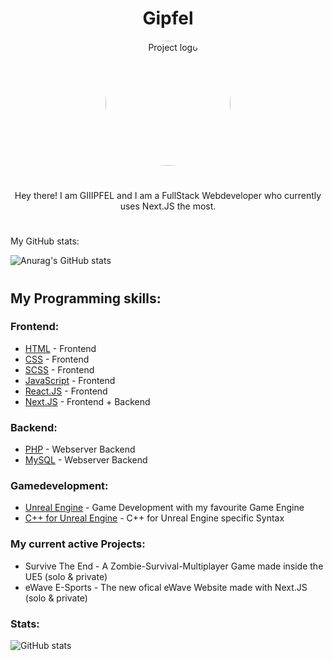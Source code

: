 <h1 align="center"> Gipfel </h1>
<p align="center">
 <img width=200px height=200px src="https://lh6.googleusercontent.com/_EUp9mhjqqeFZF3XofPf1ygDW74R6IqxSdWKPVPsvz0ENtnS_15oZjKb5sOSfrCyHl0lvwCc2d9bY6GtGoJK=w1920-h961" alt="Project logo" style="border-radius: 50%;"></a>
</p>

<h1></h1>

<p align="center"> Hey there! I am GIIIPFEL and I am a FullStack Webdeveloper who currently uses Next.JS the most. </p>

<h1></h1>

<p> My GitHub stats: </p>

![Anurag's GitHub stats](https://github-readme-stats.vercel.app/api?username=Gipfel&count_private=true&theme=radical)

<h1></h1>

<h2>My Programming skills:</h2>

<h3> Frontend: </h3>

- [HTML](https://en.wikipedia.org/wiki/HTML) - Frontend
- [CSS](https://en.wikipedia.org/wiki/CSS) - Frontend
- [SCSS](https://sass-lang.com/) - Frontend
- [JavaScript](https://en.wikipedia.org/wiki/JavaScript) - Frontend
- [React.JS](https://reactjs.org/) - Frontend
- [Next.JS](https://nextjs.org/) - Frontend + Backend



<h3> Backend: </h3>

- [PHP](https://www.php.net/) - Webserver Backend
- [MySQL](https://www.mysql.com/de/) - Webserver Backend



<h3> Gamedevelopment: </h3>

- [Unreal Engine](https://nextjs.org/) - Game Development with my favourite Game Engine
- [C++ for Unreal Engine](https://nextjs.org/) - C++ for Unreal Engine specific Syntax

<h3> My current active Projects: </h3>

<ul>
 <li>Survive The End - A Zombie-Survival-Multiplayer Game made inside the UE5 (solo & private)</li>
 <li>eWave E-Sports - The new ofical eWave Website made with Next.JS (solo & private)</li>
</ul>


<h3> Stats: </h3>

![GitHub stats](https://github-readme-stats.vercel.app/api/top-langs/?username=Gipfel&theme=radical)
